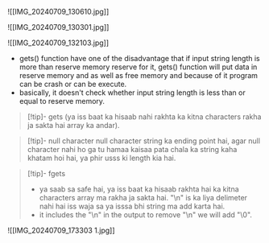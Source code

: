 
![[IMG_20240709_130610.jpg]]

![[IMG_20240709_130301.jpg]]

![[IMG_20240709_132103.jpg]]

- gets() function have one of the disadvantage that if input string length is more than reserve memory reserve for it, gets() function will put data in reserve memory and as well as free memory and because of it program can be crash or can be execute. 
- basically, it doesn't check whether input string length is less than or equal to reserve memory.  
>[!tip]- gets
>(ya iss baat ka hisaab nahi rakhta ka kitna characters rakha ja sakta hai array ka andar). 

>[!tip]- null character 
>null character string ka ending point hai, agar null character nahi ho ga tu hamaa kaisaa pata chala ka string kaha khatam hoi hai, ya phir usss ki length kia hai. 

 >[!tip]- fgets
 >- ya saab sa safe hai, ya iss baat ka hisaab rakhta hai ka kitna characters array ma rakha ja sakta hai. "\n" is ka liya delimeter nahi hai iss waja sa ya isssa bhi string ma add karta hai. 
 >- it includes the "\n" in the output to remove "\n" we will add "\0".
 
 
![[IMG_20240709_173303 1.jpg]]

 